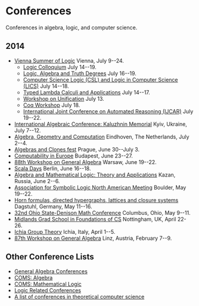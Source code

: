 # Conferences

Conferences in algebra, logic, and computer science.

## 2014
+ [Vienna Summer of Logic](http://vsl2014.at/) Vienna, July 9--24.
	- [Logic Colloquium](http://www.logic.at/lc2014/) July 14--19.
	- [Logic, Algebra and Truth Degrees](http://www.logic.at/latd2014/) July 16--19.
    - [Computer Science Logic (CSL) and Logic in Computer Science (LICS)](http://lii.rwth-aachen.de/lics/csl-lics14/) July 14--18.  
    - [Typed Lambda Calculi and Applications](http://vsl2014.at/pages/RTATLCA-cfp.html) July 14--17.  
    - [Workshop on Unification](http://vsl2014.at/pages/UNIF-index.html) July 13.  
    - [Coq Workshop](http://vsl2014.at/pages/Coq-index.html) July 18.  
    - [International Joint Conference on Automated Reasoning (IJCAR)](http://cs.nyu.edu/ijcar2014/) July 19--22.  
+ [International Algebraic Conference: Kaluzhnin Memorial](http://kaluzhnin-conf.incarne.net/) Kyiv, Ukraine, July 7--12.
+ [Algebra, Geometry and Computation](http://www.win.tue.nl/~hansc/agc2014/index.html) Eindhoven, The Netherlands, July 2--4.
+ [Algebras and Clones fest](http://www.karlin.mff.cuni.cz/~alc2014/) Prague, June 30--July 3.
+ [Computability in Europe](http://cie2014.inf.elte.hu/) Budapest, June 23--27.
+ [88th Workshop on General Algebra](http://www.jku.at/algebra/content/e176230/e176557/e213618) Warsaw, June 19--22.
+ [Scala Days](http://scaladays.org/) Berlin, June 16--18.  
+ [Algebra and Mathematical Logic: Theory and Applications](http://www.kpfu.ru/main_page?p_sub=25931) Kazan, Russia, June 2--6.
+ [Association for Symbolic Logic North American Meeting](http://www.aslonline.org/asl_meetings.php) Boulder, May 19--22.
+ [Horn formulas, directed hypergraphs, lattices and closure systems](http://www.dagstuhl.de/14201) Dagstuhl, Germany, May 11--16.
+ [32nd Ohio State-Denison Math Conference](http://www.math.osu.edu/conferences/denison32)
Columbus, Ohio, May 9--11.  
+ [Midlands Grad School in Foundations of CS](http://www.cs.nott.ac.uk/~txa/mgs.2014/) Nottingham, UK, April 22-26.   
+ [Ichia Group Theory](http://www.dipmat.unisa.it/ischiagrouptheory/) Ichia, Italy, April 1--5. 
+ [87th Workshop on General Algebra](http://www.jku.at/algebra/content/e176230/e176557/e213625) Linz, Austria, February 7--9.

## Other Conference Lists
+ [General Algebra Conferences](http://spot.colorado.edu/~kearnes/conf.html)
+ [COMS: Algebra](http://www.conference-service.com/conferences/algebra.html)
+ [COMS: Mathematical Logic](http://www.conference-service.com/conferences/logic.html)
+ [Logic Related Conferences](http://www2.informatik.hu-berlin.de/~lics/logic-confs/index.html)
+ [A list of conferences in theoretical computer science](http://cstheory.stackexchange.com/questions/7900/list-of-tcs-conferences-and-workshops)
